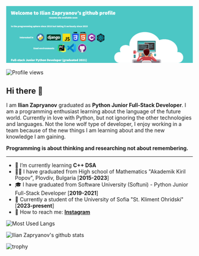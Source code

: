 <img src="https://github.com/Zapryanovx/Zapryanovx/blob/main/banner/github_readme_banner.png" alt="banner"/>


![Profile views](https://komarev.com/ghpvc/?username=Zapryanovx&style=flat-square) 
## Hi there 👋

I am **Ilian Zapryanov** graduated as **Python Junior Full-Stack Developer**. I am a programming enthusiast learning about the language of the future world. Currently in love with Python, but not ignoring the other technologies and languages. Not the lone wolf type of developer, I enjoy working in a team because of the new things I am learning about and the new knowledge I am gaining. 

**Programming is about thinking and researching not about remembering.**

---

- 🌱 I’m currently learning **C++ DSA**
- 👨‍🎓  I have graduated from High school of Mathematics "Akademik Kiril Popov", Plovdiv, Bulgaria [**2015-2023**]
- 🎓 I have graduated from Software University (Softuni) - Python Junior Full-Stack Developer [**2019-2021**]
- 🏫 Currently a student of the University of Sofia "St. Kliment Ohridski" [**2023-present**]
- 💬 How to reach me:
  **[Instagram](https://www.instagram.com/zapryanov.ilian/)**

![Most Used Langs](https://github-readme-stats.vercel.app/api/top-langs/?username=zapryanovx&layout=compact&theme=dark&hide_border=true)

![Ilian Zapryanov's github stats](https://github-readme-stats.vercel.app/api?username=zapryanovx&show_icons=true&hide_border=true&theme=dark)

![trophy](https://github-profile-trophy.vercel.app/?username=zapryanovx)
